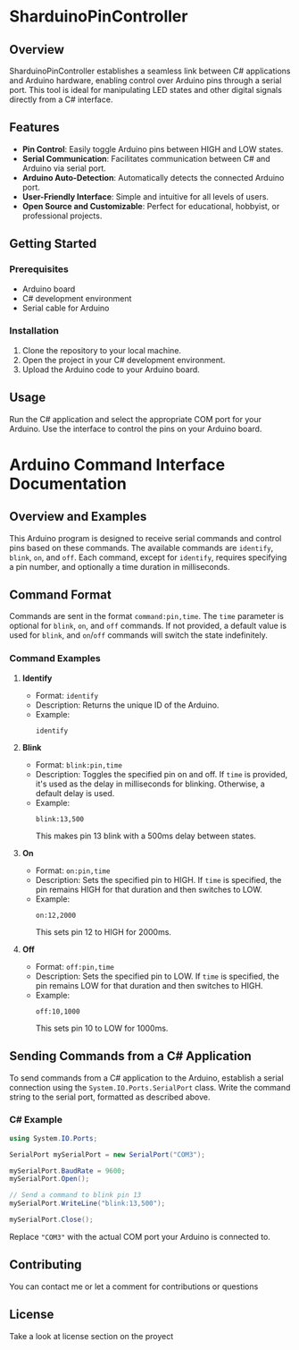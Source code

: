 # SharduinoPinController

## Overview
SharduinoPinController establishes a seamless link between C# applications and Arduino hardware, enabling control over Arduino pins through a serial port. This tool is ideal for manipulating LED states and other digital signals directly from a C# interface.

## Features
- **Pin Control**: Easily toggle Arduino pins between HIGH and LOW states.
- **Serial Communication**: Facilitates communication between C# and Arduino via serial port.
- **Arduino Auto-Detection**: Automatically detects the connected Arduino port.
- **User-Friendly Interface**: Simple and intuitive for all levels of users.
- **Open Source and Customizable**: Perfect for educational, hobbyist, or professional projects.

## Getting Started
### Prerequisites
- Arduino board
- C# development environment
- Serial cable for Arduino

### Installation
1. Clone the repository to your local machine.
2. Open the project in your C# development environment.
3. Upload the Arduino code to your Arduino board.

## Usage
Run the C# application and select the appropriate COM port for your Arduino. Use the interface to control the pins on your Arduino board.


# Arduino Command Interface Documentation

## Overview and Examples
This Arduino program is designed to receive serial commands and control pins based on these commands. The available commands are `identify`, `blink`, `on`, and `off`. Each command, except for `identify`, requires specifying a pin number, and optionally a time duration in milliseconds.

## Command Format
Commands are sent in the format `command:pin,time`. The `time` parameter is optional for `blink`, `on`, and `off` commands. If not provided, a default value is used for `blink`, and `on`/`off` commands will switch the state indefinitely.

### Command Examples
1. **Identify**
   - Format: `identify`
   - Description: Returns the unique ID of the Arduino.
   - Example: 
     ```
     identify
     ```

2. **Blink**
   - Format: `blink:pin,time`
   - Description: Toggles the specified pin on and off. If `time` is provided, it's used as the delay in milliseconds for blinking. Otherwise, a default delay is used.
   - Example: 
     ```
     blink:13,500
     ```
     This makes pin 13 blink with a 500ms delay between states.

3. **On**
   - Format: `on:pin,time`
   - Description: Sets the specified pin to HIGH. If `time` is specified, the pin remains HIGH for that duration and then switches to LOW.
   - Example:
     ```
     on:12,2000
     ```
     This sets pin 12 to HIGH for 2000ms.

4. **Off**
   - Format: `off:pin,time`
   - Description: Sets the specified pin to LOW. If `time` is specified, the pin remains LOW for that duration and then switches to HIGH.
   - Example:
     ```
     off:10,1000
     ```
     This sets pin 10 to LOW for 1000ms.

## Sending Commands from a C# Application
To send commands from a C# application to the Arduino, establish a serial connection using the `System.IO.Ports.SerialPort` class. Write the command string to the serial port, formatted as described above.

### C# Example
```csharp
using System.IO.Ports;

SerialPort mySerialPort = new SerialPort("COM3");

mySerialPort.BaudRate = 9600;
mySerialPort.Open();

// Send a command to blink pin 13
mySerialPort.WriteLine("blink:13,500");

mySerialPort.Close();
```
Replace `"COM3"` with the actual COM port your Arduino is connected to.


## Contributing
You can contact me or let a comment for contributions or questions

## License
Take a look at license section on the proyect
